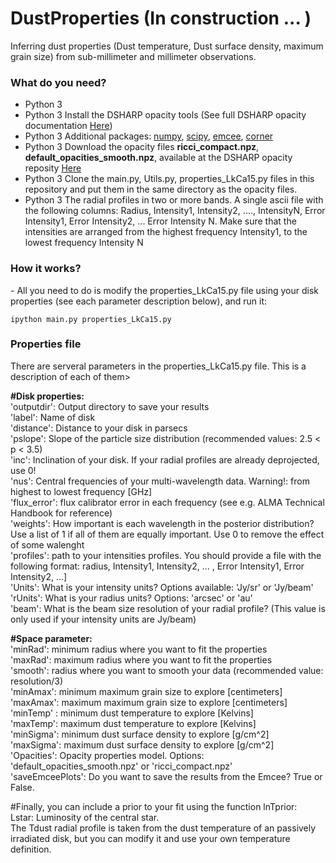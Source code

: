 # DustProperties (In construction ... )
Inferring dust properties (Dust temperature, Dust surface density, maximum grain size) from sub-millimeter and millimeter observations.


<h3>What do you need?</h3>
<ul>
<li> Python 3</li>
<li> Python 3 Install the DSHARP opacity tools (See full DSHARP opacity documentation <a href='https://github.com/birnstiel/dsharp_opac/' target="_blank"> Here</a>) </li>
<li> Python 3 Additional packages: <a href='https://pypi.org/project/numpy/'>numpy</a>, <a href='https://pypi.org/project/scipy/'>scipy</a>, <a href='https://pypi.org/project/emcee/'>emcee</a>, <a href='https://pypi.org/project/corner/'>corner</a> </li>
<li> Python 3 Download the opacity files <b>ricci_compact.npz</b>, <b>default_opacities_smooth.npz</b>, available at the DSHARP opacity reposity <a href='https://github.com/birnstiel/dsharp_opac/tree/master/dsharp_opac/data' target="_blank"> Here</a> </li>
<li> Python 3 Clone the main.py, Utils.py, properties_LkCa15.py files in this repository and put them in the same directory as the opacity files. </li>
<li> Python 3 The radial profiles in two or more bands. A single ascii file with the following columns: Radius, Intensity1, Intensity2, ...., IntensityN, Error Intensity1, Error Intensity2, ... Error Intensity N. Make sure that the intensities are arranged from the highest frequency Intensity1, to the lowest frequency Intensity N</li>
</ul>

<h3>How it works?</h3>
- All you need to do is modify the properties_LkCa15.py file using your disk properties (see each parameter description below), and run it:

<pre><code>ipython main.py properties_LkCa15.py</code></pre> 

<h3>Properties file</h3>
There are serveral parameters in the properties_LkCa15.py file. This is a description of each of them>

<b>#Disk properties:</b> <br/>
'outputdir': Output directory to save your results <br/>
'label': Name of disk  <br/>
'distance': Distance to your disk in parsecs  <br/>
'pslope': Slope of the particle size distribution (recommended values: 2.5 < p < 3.5)  <br/>
'inc': Inclination of your disk. If your radial profiles are already deprojected, use 0!  <br/>
'nus': Central frequencies of your multi-wavelength data. Warning!: from highest to lowest frequency [GHz]  <br/>
'flux_error': flux calibrator error in each frequency (see e.g. ALMA Technical Handbook for reference)  <br/>
'weights': How important is each wavelength in the posterior distribution? Use a list of 1 if all of them are equally important. Use 0 to remove the effect of some walenght  <br/>
'profiles': path to your intensities profiles. You should provide a file with the following format: radius, Intensity1, Intensity2, ... , Error Intensity1, Error Intensity2, ...]  <br/>
'Units': What is your intensity units? Options available: 'Jy/sr' or 'Jy/beam'  <br/>
'rUnits': What is your radius units? Options: 'arcsec' or 'au'  <br/>
'beam': What is the beam size resolution of your radial profile? (This value is only used if your intensity units are Jy/beam)  <br/>


<b>#Space parameter:</b> <br/>
'minRad': minimum radius where you want to fit the properties  <br/>
'maxRad': maximum radius where you want to fit the properties <br/>
'smooth': radius where you want to smooth your data (recommended value:  resolution/3)  <br/>
'minAmax': minimum maximum grain size to explore [centimeters]  <br/>
'maxAmax': maximum maximum grain size to explore [centimeters]  <br/>
'minTemp' : minimum dust temperature to explore [Kelvins]  <br/>
'maxTemp': maximum dust temperature to explore [Kelvins]  <br/>
'minSigma': minimum dust surface density to explore [g/cm^2]  <br/>
'maxSigma': maximum dust surface density to explore [g/cm^2]  <br/>
'Opacities': Opacity properties model. Options: 'default_opacities_smooth.npz' or 'ricci_compact.npz'  <br/>
'saveEmceePlots': Do you want to save the results from the Emcee? True or False.  <br/>

</b>#Finally, you can include a prior to your fit using the function lnTprior:</b>  <br/>
Lstar: Luminosity of the central star.  <br/>
The Tdust radial profile is taken from the dust temperature of an passively irradiated disk, but you can modify it and use your own temperature definition.
